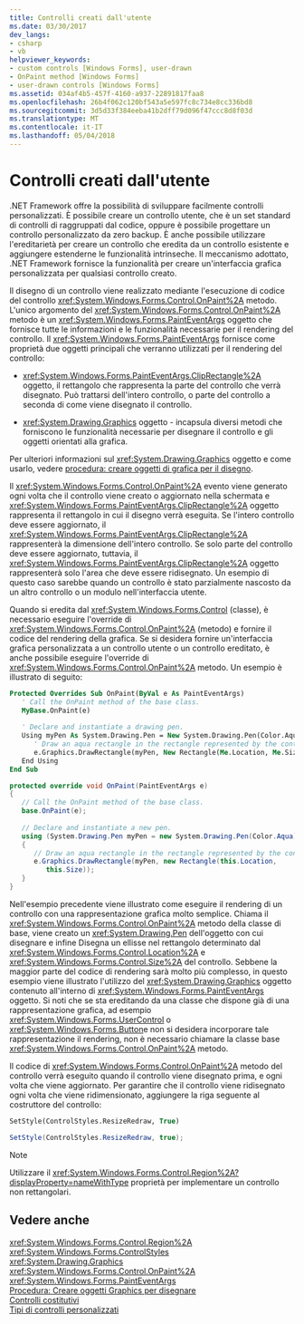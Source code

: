 ```yaml
---
title: Controlli creati dall'utente
ms.date: 03/30/2017
dev_langs:
- csharp
- vb
helpviewer_keywords:
- custom controls [Windows Forms], user-drawn
- OnPaint method [Windows Forms]
- user-drawn controls [Windows Forms]
ms.assetid: 034af4b5-457f-4160-a937-22891817faa8
ms.openlocfilehash: 26b4f062c120bf543a5e597fc8c734e8cc336bd8
ms.sourcegitcommit: 3d5d33f384eeba41b2dff79d096f47ccc8d8f03d
ms.translationtype: MT
ms.contentlocale: it-IT
ms.lasthandoff: 05/04/2018
---
```

# <a name="user-drawn-controls"></a>Controlli creati dall'utente
.NET Framework offre la possibilità di sviluppare facilmente controlli personalizzati. È possibile creare un controllo utente, che è un set standard di controlli di raggruppati dal codice, oppure è possibile progettare un controllo personalizzato da zero backup. È anche possibile utilizzare l'ereditarietà per creare un controllo che eredita da un controllo esistente e aggiungere estenderne le funzionalità intrinseche. Il meccanismo adottato, .NET Framework fornisce la funzionalità per creare un'interfaccia grafica personalizzata per qualsiasi controllo creato.  
  
 Il disegno di un controllo viene realizzato mediante l'esecuzione di codice del controllo <xref:System.Windows.Forms.Control.OnPaint%2A> metodo. L'unico argomento del <xref:System.Windows.Forms.Control.OnPaint%2A> metodo è un <xref:System.Windows.Forms.PaintEventArgs> oggetto che fornisce tutte le informazioni e le funzionalità necessarie per il rendering del controllo. Il <xref:System.Windows.Forms.PaintEventArgs> fornisce come proprietà due oggetti principali che verranno utilizzati per il rendering del controllo:  
  
-   <xref:System.Windows.Forms.PaintEventArgs.ClipRectangle%2A> oggetto, il rettangolo che rappresenta la parte del controllo che verrà disegnato. Può trattarsi dell'intero controllo, o parte del controllo a seconda di come viene disegnato il controllo.  
  
-   <xref:System.Drawing.Graphics> oggetto - incapsula diversi metodi che forniscono le funzionalità necessarie per disegnare il controllo e gli oggetti orientati alla grafica.  
  
 Per ulteriori informazioni sul <xref:System.Drawing.Graphics> oggetto e come usarlo, vedere [procedura: creare oggetti di grafica per il disegno](../../../../docs/framework/winforms/advanced/how-to-create-graphics-objects-for-drawing.md).  
  
 Il <xref:System.Windows.Forms.Control.OnPaint%2A> evento viene generato ogni volta che il controllo viene creato o aggiornato nella schermata e <xref:System.Windows.Forms.PaintEventArgs.ClipRectangle%2A> oggetto rappresenta il rettangolo in cui il disegno verrà eseguita. Se l'intero controllo deve essere aggiornato, il <xref:System.Windows.Forms.PaintEventArgs.ClipRectangle%2A> rappresenterà la dimensione dell'intero controllo. Se solo parte del controllo deve essere aggiornato, tuttavia, il <xref:System.Windows.Forms.PaintEventArgs.ClipRectangle%2A> oggetto rappresenterà solo l'area che deve essere ridisegnato. Un esempio di questo caso sarebbe quando un controllo è stato parzialmente nascosto da un altro controllo o un modulo nell'interfaccia utente.  
  
 Quando si eredita dal <xref:System.Windows.Forms.Control> (classe), è necessario eseguire l'override di <xref:System.Windows.Forms.Control.OnPaint%2A> (metodo) e fornire il codice del rendering della grafica. Se si desidera fornire un'interfaccia grafica personalizzata a un controllo utente o un controllo ereditato, è anche possibile eseguire l'override di <xref:System.Windows.Forms.Control.OnPaint%2A> metodo. Un esempio è illustrato di seguito:  
  
```vb  
Protected Overrides Sub OnPaint(ByVal e As PaintEventArgs)  
   ' Call the OnPaint method of the base class.  
   MyBase.OnPaint(e)  
  
   ' Declare and instantiate a drawing pen.  
   Using myPen As System.Drawing.Pen = New System.Drawing.Pen(Color.Aqua)  
      ' Draw an aqua rectangle in the rectangle represented by the control.  
      e.Graphics.DrawRectangle(myPen, New Rectangle(Me.Location, Me.Size))  
   End Using
End Sub  
```  
  
```csharp  
protected override void OnPaint(PaintEventArgs e)  
{  
   // Call the OnPaint method of the base class.  
   base.OnPaint(e);  
  
   // Declare and instantiate a new pen.  
   using (System.Drawing.Pen myPen = new System.Drawing.Pen(Color.Aqua))  
   {
      // Draw an aqua rectangle in the rectangle represented by the control.  
      e.Graphics.DrawRectangle(myPen, new Rectangle(this.Location,   
         this.Size));  
   }
}  
```  
  
 Nell'esempio precedente viene illustrato come eseguire il rendering di un controllo con una rappresentazione grafica molto semplice. Chiama il <xref:System.Windows.Forms.Control.OnPaint%2A> metodo della classe di base, viene creato un <xref:System.Drawing.Pen> dell'oggetto con cui disegnare e infine Disegna un ellisse nel rettangolo determinato dal <xref:System.Windows.Forms.Control.Location%2A> e <xref:System.Windows.Forms.Control.Size%2A> del controllo. Sebbene la maggior parte del codice di rendering sarà molto più complesso, in questo esempio viene illustrato l'utilizzo del <xref:System.Drawing.Graphics> oggetto contenuto all'interno di <xref:System.Windows.Forms.PaintEventArgs> oggetto. Si noti che se sta ereditando da una classe che dispone già di una rappresentazione grafica, ad esempio <xref:System.Windows.Forms.UserControl> o <xref:System.Windows.Forms.Button>e non si desidera incorporare tale rappresentazione il rendering, non è necessario chiamare la classe base <xref:System.Windows.Forms.Control.OnPaint%2A> metodo.  
  
 Il codice di <xref:System.Windows.Forms.Control.OnPaint%2A> metodo del controllo verrà eseguito quando il controllo viene disegnato prima, e ogni volta che viene aggiornato. Per garantire che il controllo viene ridisegnato ogni volta che viene ridimensionato, aggiungere la riga seguente al costruttore del controllo:  
  
```vb  
SetStyle(ControlStyles.ResizeRedraw, True)  
```  
  
```csharp  
SetStyle(ControlStyles.ResizeRedraw, true);  
```  
  
> [!NOTE]
>  Utilizzare il <xref:System.Windows.Forms.Control.Region%2A?displayProperty=nameWithType> proprietà per implementare un controllo non rettangolari.  
  
## <a name="see-also"></a>Vedere anche  
 <xref:System.Windows.Forms.Control.Region%2A>  
 <xref:System.Windows.Forms.ControlStyles>  
 <xref:System.Drawing.Graphics>  
 <xref:System.Windows.Forms.Control.OnPaint%2A>  
 <xref:System.Windows.Forms.PaintEventArgs>  
 [Procedura: Creare oggetti Graphics per disegnare](../../../../docs/framework/winforms/advanced/how-to-create-graphics-objects-for-drawing.md)  
 [Controlli costitutivi](../../../../docs/framework/winforms/controls/constituent-controls.md)  
 [Tipi di controlli personalizzati](../../../../docs/framework/winforms/controls/varieties-of-custom-controls.md)
